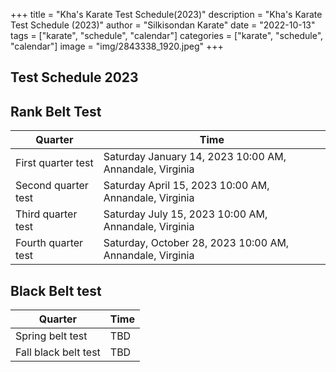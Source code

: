 +++
title = "Kha's Karate Test Schedule(2023)"
description = "Kha's Karate Test Schedule (2023)"
author = "Silkisondan Karate"
date = "2022-10-13"
tags = ["karate", "schedule", "calendar"]
categories = ["karate", "schedule", "calendar"]
image = "img/2843338_1920.jpeg"
+++

## Test Schedule 2023

## Rank Belt Test
   Quarter | Time
--------|------
First quarter test | Saturday January 14, 2023 10:00 AM, Annandale, Virginia
Second quarter test | Saturday April 15, 2023 10:00 AM, Annandale, Virginia
Third quarter test | Saturday July 15, 2023 10:00 AM, Annandale, Virginia
Fourth quarter test | Saturday, October 28, 2023 10:00 AM, Annandale, Virginia



## Black Belt test
   Quarter | Time
--------|------
Spring belt test | TBD
Fall black belt test | TBD

